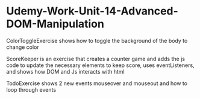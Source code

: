 # Udemy-Work-Unit-14-Advanced-DOM-Manipulation

ColorToggleExercise shows how to toggle the background of the body to change color

ScoreKeeper is an exercise that creates a counter game and adds the js code to update the necessary elements to keep score, uses eventListeners, and shows how DOM and Js interacts with html

TodoExercise shows 2 new events mouseover and mouseout and how to loop through events
